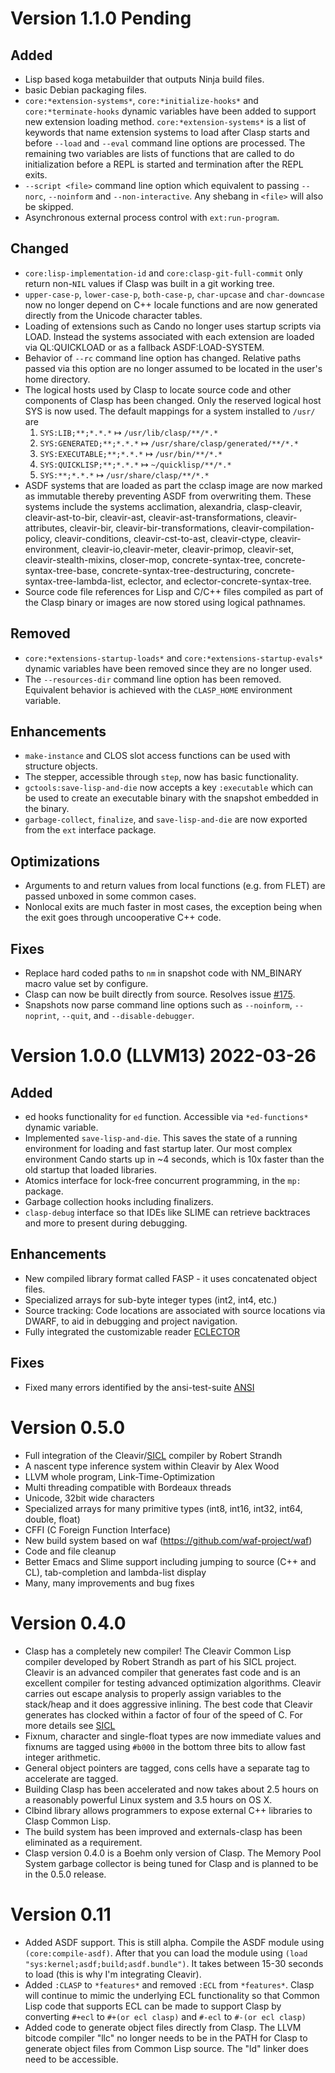 # Version 1.1.0 Pending

## Added
* Lisp based koga metabuilder that outputs Ninja build files.
* basic Debian packaging files.
* `core:*extension-systems*`, `core:*initialize-hooks*` and
  `core:*terminate-hooks` dynamic variables have been added to support new
  extension loading method. `core:*extension-systems*` is a list of keywords
  that name extension systems to load after Clasp starts and before `--load`
  and `--eval` command line options are processed. The remaining two variables
  are lists of functions that are called to do initialization before a REPL is
  started and termination after the REPL exits.
* `--script <file>` command line option which equivalent to passing `--norc`,
  `--noinform` and `--non-interactive`. Any shebang in `<file>` will also be 
  skipped.
* Asynchronous external process control with `ext:run-program`.

## Changed
* `core:lisp-implementation-id` and `core:clasp-git-full-commit` only return
  non-`NIL` values if Clasp was built in a git working tree.
* `upper-case-p`, `lower-case-p`, `both-case-p`, `char-upcase` and 
  `char-downcase` now no longer depend on C++ locale functions and are now
  generated directly from the Unicode character tables.
* Loading of extensions such as Cando no longer uses startup scripts via LOAD.
  Instead the systems associated with each extension are loaded via QL:QUICKLOAD
  or as a fallback ASDF:LOAD-SYSTEM.
* Behavior of `--rc` command line option has changed. Relative paths passed via
  this option are no longer assumed to be located in the user's home directory.
* The logical hosts used by Clasp to locate source code and other components of
  Clasp has been changed. Only the reserved logical host SYS is now used. The
  default mappings for a system installed to `/usr/` are
  1. `SYS:LIB;**;*.*.*` ↦ `/usr/lib/clasp/**/*.*`
  2. `SYS:GENERATED;**;*.*.*` ↦ `/usr/share/clasp/generated/**/*.*`
  3. `SYS:EXECUTABLE;**;*.*.*` ↦ `/usr/bin/**/*.*`
  4. `SYS:QUICKLISP;**;*.*.*` ↦ `~/quicklisp/**/*.*`
  5. `SYS:**;*.*.*` ↦ `/usr/share/clasp/**/*.*`
* ASDF systems that are loaded as part the cclasp image are now marked as
  immutable thereby preventing ASDF from overwriting them. These systems include
  the systems acclimation, alexandria, clasp-cleavir, cleavir-ast-to-bir, 
  cleavir-ast, cleavir-ast-transformations, cleavir-attributes, cleavir-bir, 
  cleavir-bir-transformations, cleavir-compilation-policy, cleavir-conditions,
  cleavir-cst-to-ast, cleavir-ctype, cleavir-environment, 
  cleavir-io,cleavir-meter, cleavir-primop, cleavir-set, cleavir-stealth-mixins, 
  closer-mop, concrete-syntax-tree, concrete-syntax-tree-base,
  concrete-syntax-tree-destructuring, concrete-syntax-tree-lambda-list,
  eclector, and eclector-concrete-syntax-tree.
* Source code file references for Lisp and C/C++ files compiled as part of the
  Clasp binary or images are now stored using logical pathnames.

## Removed
* `core:*extensions-startup-loads*` and `core:*extensions-startup-evals*`
  dynamic variables have been removed since they are no longer used.
* The `--resources-dir` command line option has been removed. Equivalent
  behavior is achieved with the `CLASP_HOME` environment variable.

## Enhancements
* `make-instance` and CLOS slot access functions can be used with structure 
  objects.
* The stepper, accessible through `step`, now has basic functionality.
* `gctools:save-lisp-and-die` now accepts a key `:executable` which can be used
  to create an executable binary with the snapshot embedded in the binary.
* `garbage-collect`, `finalize`, and `save-lisp-and-die` are now exported from
  the `ext` interface package.

## Optimizations
* Arguments to and return values from local functions (e.g. from FLET) are 
  passed unboxed in some common cases.
* Nonlocal exits are much faster in most cases, the exception being when
  the exit goes through uncooperative C++ code.
  
## Fixes
* Replace hard coded paths to `nm` in snapshot code with NM_BINARY macro value
  set by configure.
* Clasp can now be built directly from source. Resolves issue [#175][].
* Snapshots now parse command line options such as `--noinform`, `--noprint`,
  `--quit`, and `--disable-debugger`.

# Version 1.0.0 (LLVM13) 2022-03-26

## Added
* ed hooks functionality for `ed` function. Accessible via `*ed-functions*`
  dynamic variable.
* Implemented `save-lisp-and-die`. This saves the state of a running environment 
  for loading and fast startup later. Our most complex environment Cando starts 
  up in ~4 seconds, which is 10x faster than the old startup that loaded 
  libraries.
* Atomics interface for lock-free concurrent programming, in the `mp:` package.
* Garbage collection hooks including finalizers.
* `clasp-debug` interface so that IDEs like SLIME can retrieve backtraces and
  more to present during debugging.

## Enhancements
* New compiled library format called FASP - it uses concatenated object files.
* Specialized arrays for sub-byte integer types (int2, int4, etc.)
* Source tracking: Code locations are associated with source locations via
  DWARF, to aid in debugging and project navigation.
* Fully integrated the customizable reader [ECLECTOR][]

## Fixes
* Fixed many errors identified by the ansi-test-suite [ANSI][]

# Version 0.5.0

* Full integration of the Cleavir/[SICL][] compiler by Robert Strandh
* A nascent type inference system within Cleavir by Alex Wood
* LLVM whole program, Link-Time-Optimization
* Multi threading compatible with Bordeaux threads
* Unicode, 32bit wide characters
* Specialized arrays for many primitive types (int8, int16, int32, int64, 
  double, float)
* CFFI (C Foreign Function Interface)
* New build system based on waf (https://github.com/waf-project/waf)
* Code and file cleanup
* Better Emacs and Slime support including jumping to source (C++ and CL), 
  tab-completion and lambda-list display
* Many, many improvements and bug fixes

# Version 0.4.0

* Clasp has a completely new compiler! The Cleavir Common Lisp compiler 
  developed by Robert Strandh as part of his SICL project. Cleavir is an 
  advanced compiler that generates fast code and is an excellent compiler for 
  testing advanced optimization algorithms. Cleavir carries out escape analysis 
  to properly assign variables to the stack/heap and it does aggressive 
  inlining. The best code that Cleavir generates has clocked within a factor of 
  four of the speed of C. For more details see [SICL][]
* Fixnum, character and single-float types are now immediate values and fixnums 
  are tagged using `#b000` in the bottom three bits to allow fast integer 
  arithmetic.
* General object pointers are tagged, cons cells have a separate tag to 
  accelerate are tagged.
* Building Clasp has been accelerated and now takes about 2.5 hours on a 
  reasonably powerful Linux system and 3.5 hours on OS X.
* Clbind library allows programmers to expose external C++ libraries to Clasp 
  Common Lisp.
* The build system has been improved and externals-clasp has been eliminated as 
  a requirement.
* Clasp version 0.4.0 is a Boehm only version of Clasp. The Memory Pool System 
  garbage collector is being tuned for Clasp and is planned to be in the 0.5.0 
  release.

# Version 0.11

* Added ASDF support. This is still alpha.  Compile the ASDF module using 
  `(core:compile-asdf)`. After that you can load the module using 
  `(load "sys:kernel;asdf;build;asdf.bundle")`. It takes between 15-30 seconds 
  to load (this is why I'm integrating Cleavir).
* Added `:CLASP` to `*features*` and removed `:ECL` from `*features*`. Clasp 
  will continue to mimic the underlying ECL functionality so that Common Lisp 
  code that supports ECL can be made to support Clasp by converting `#+ecl` to 
  `#+(or ecl clasp)` and `#-ecl` to `#-(or ecl clasp)`
* Added code to generate object files directly from Clasp. The LLVM bitcode 
  compiler "llc" no longer needs to be in the PATH for Clasp to generate object 
  files from Common Lisp source. The "ld" linker does need to be accessible.

[SICL]: https://github.com/robert-strandh/SICL
[ANSI]: https://gitlab.common-lisp.net/ansi-test/ansi-test
[ECLECTOR]: https://github.com/s-expressionists/Eclector
[#175]: https://github.com/clasp-developers/clasp/issues/175
